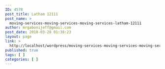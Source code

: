 ```yaml
---
ID: 4578
post_title: Latham 12111
post_name: >
  moving-services-moving-services-moving-services-latham-12111
author: mrgabonijeff@gmail.com
post_date: 2018-03-28 01:38:23
layout: page
link: >
  http://localhost/wordpress/moving-services-moving-services-moving-services-latham-12111/
published: true
tags: [ ]
categories: [ ]
---
```

